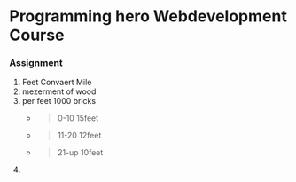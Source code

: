 # Programming hero Webdevelopment Course


### Assignment
01. Feet Convaert Mile
02. mezerment of wood
03. per feet 1000 bricks
    - > 0-10 15feet
    - > 11-20 12feet
    - > 21-up 10feet
04. 

